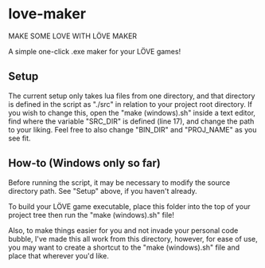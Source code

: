 love-maker
==========
MAKE SOME LOVE WITH LÖVE MAKER

A simple one-click .exe maker for your LÖVE games!

Setup
-----
The current setup only takes lua files from one directory, and that directory is defined in the script as "./src" in relation to your project root directory. If you wish to change this, open the "make (windows).sh" inside a text editor, find where the variable "SRC_DIR" is defined (line 17), and change the path to your liking. Feel free to also change "BIN_DIR" and "PROJ_NAME" as you see fit.

How-to (Windows only so far)
----------------------------
Before running the script, it may be necessary to modify the source directory path. See "Setup" above, if you haven't already.

To build your LÖVE game executable, place this folder into the top of your project tree then run the "make (windows).sh" file!

Also, to make things easier for you and not invade your personal code bubble, I've made this all work from this directory, however, for ease of use, you may want to create a shortcut to the "make (windows).sh" file and place that wherever you'd like.
